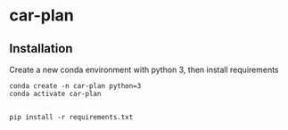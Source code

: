 # car-plan

## Installation

Create a new conda environment with python 3, then install requirements

```
conda create -n car-plan python=3
conda activate car-plan


pip install -r requirements.txt
```